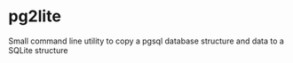 # pg2lite
Small command line utility to copy a pgsql database structure and data to a SQLite structure
